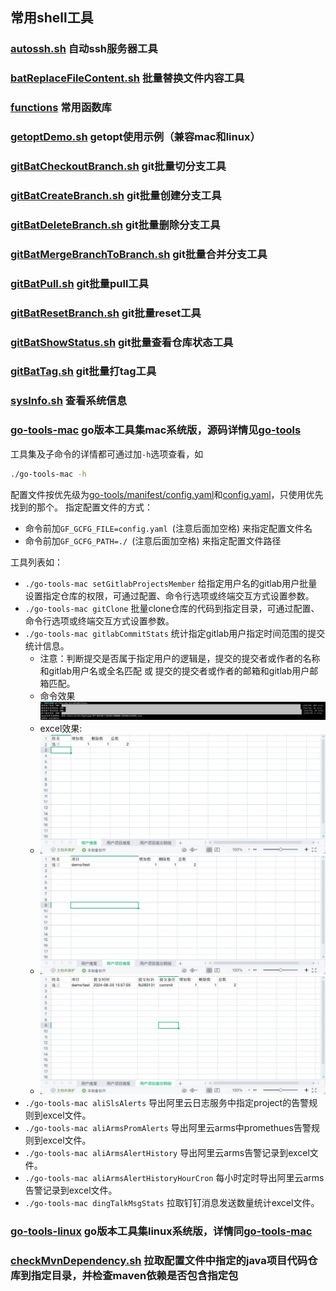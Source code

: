 ## 常用shell工具

### [autossh.sh](autossh.sh) 自动ssh服务器工具
### [batReplaceFileContent.sh](batReplaceFileContent.sh) 批量替换文件内容工具
### [functions](functions) 常用函数库
### [getoptDemo.sh](getoptDemo.sh) getopt使用示例（兼容mac和linux）
### [gitBatCheckoutBranch.sh](gitBatCheckoutBranch.sh) git批量切分支工具
### [gitBatCreateBranch.sh](gitBatCreateBranch.sh) git批量创建分支工具
### [gitBatDeleteBranch.sh](gitBatDeleteBranch.sh) git批量删除分支工具
### [gitBatMergeBranchToBranch.sh](gitBatMergeBranchToBranch.sh) git批量合并分支工具
### [gitBatPull.sh](gitBatPull.sh) git批量pull工具
### [gitBatResetBranch.sh](gitBatResetBranch.sh) git批量reset工具
### [gitBatShowStatus.sh](gitBatShowStatus.sh) git批量查看仓库状态工具
### [gitBatTag.sh](gitBatTag.sh) git批量打tag工具
### [sysInfo.sh](sysInfo.sh) 查看系统信息
### [go-tools-mac](go-tools-mac) go版本工具集mac系统版，源码详情见[go-tools](go-tools/README.MD)
工具集及子命令的详情都可通过加`-h`选项查看，如
```bash
./go-tools-mac -h
```

配置文件按优先级为[go-tools/manifest/config.yaml](go-tools%2Fmanifest%2Fconfig%2Fconfig.yaml)和[config.yaml](config.yaml)，只使用优先找到的那个。
指定配置文件的方式：

- 命令前加`GF_GCFG_FILE=config.yaml `(注意后面加空格) 来指定配置文件名
- 命令前加`GF_GCFG_PATH=./ `(注意后面加空格) 来指定配置文件路径

工具列表如：

- `./go-tools-mac setGitlabProjectsMember` 给指定用户名的gitlab用户批量设置指定仓库的权限，可通过配置、命令行选项或终端交互方式设置参数。
- `./go-tools-mac gitClone` 批量clone仓库的代码到指定目录，可通过配置、命令行选项或终端交互方式设置参数。
- `./go-tools-mac gitlabCommitStats` 统计指定gitlab用户指定时间范围的提交统计信息。
  - 注意：判断提交是否属于指定用户的逻辑是，提交的提交者或作者的名称和gitlab用户名或全名匹配 或 提交的提交者或作者的邮箱和gitlab用户邮箱匹配。
  - 命令效果![gitlabCommitStatsDemo.jpg](images%2FgitlabCommitStatsDemo.jpg)
  - excel效果:
  - ![gitlabCommitStatsDemo1.jpg](images%2FgitlabCommitStatsDemo1.jpg)
  - ![gitlabCommitStatsDemo2.jpg](images%2FgitlabCommitStatsDemo2.jpg)
  - ![gitlabCommitStatsDemo3.jpg](images%2FgitlabCommitStatsDemo3.jpg)
- `./go-tools-mac aliSlsAlerts` 导出阿里云日志服务中指定project的告警规则到excel文件。
- `./go-tools-mac aliArmsPromAlerts` 导出阿里云arms中promethues告警规则到excel文件。
- `./go-tools-mac aliArmsAlertHistory` 导出阿里云arms告警记录到excel文件。
- `./go-tools-mac aliArmsAlertHistoryHourCron` 每小时定时导出阿里云arms告警记录到excel文件。
- `./go-tools-mac dingTalkMsgStats` 拉取钉钉消息发送数量统计excel文件。

### [go-tools-linux](go-tools-linux) go版本工具集linux系统版，详情同[go-tools-mac](go-tools-mac)

### [checkMvnDependency.sh](checkMvnDependency.sh) 拉取配置文件中指定的java项目代码仓库到指定目录，并检查maven依赖是否包含指定包